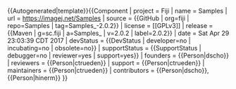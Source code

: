 <noinclude>{{Autogenerated|template}}</noinclude>{{Component
| project = Fiji
| name = Samples
| url = https://imagej.net/Samples
| source = {{GitHub | org=fiji | repo=Samples | tag=Samples_-2.0.2}}
| license = [[GPLv3]]
| release = {{Maven | g=sc.fiji | a=Samples_ | v=2.0.2 | label=2.0.2}}
| date = Sat Apr 29 23:03:39 CDT 2017
| devStatus = {{DevStatus | developer=no | incubating=no | obsolete=no}}
| supportStatus = {{SupportStatus | debugger=no | reviewer=yes | support=yes}}
| founders = {{Person|dscho}}
| reviewers = {{Person|ctrueden}}
| support = {{Person|ctrueden}}
| maintainers = {{Person|ctrueden}}
| contributors = {{Person|dscho}}, {{Person|hinerm}}
}}
